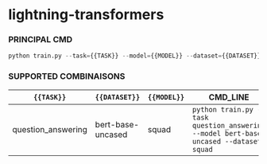 # lightning-transformers

### PRINCIPAL CMD

```python
python train.py --task={{TASK}} --model={{MODEL}} --dataset={{DATASET}} ...
```

### SUPPORTED COMBINAISONS

| `{{TASK}}` | `{{DATASET}}` | `{{MODEL}}` | CMD_LINE | WORKING      |
| ------------- | ------------- | --------------------------- | ---------------------------- | ---------------------------- |
| question_answering  | bert-base-uncased  | squad | ``python train.py --task question_answering --model bert-base-uncased --dataset squad`` | `True`  | 